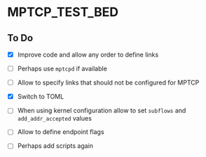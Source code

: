 # MPTCP_TEST_BED

## To Do 
- [x] Improve code and allow any order to define links
- [ ] Perhaps use `mptcpd` if  available 
- [ ] Allow to specify links that should not be configured for MPTCP
- [x] Switch to TOML
- [ ] When using kernel configuration allow to set `subflows` and `add_addr_accepted` values  
- [ ] Allow to define endpoint flags 
- [ ] Perhaps add scripts again

